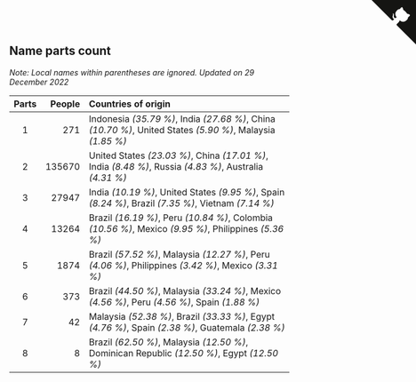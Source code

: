 ## Name parts count

*Note: Local names within parentheses are ignored.*
*Updated on 29 December 2022*

| Parts | People | Countries of origin |
| :--: | ---: | :--- |
| 1 | 271 | Indonesia *(35.79 %)*, India *(27.68 %)*, China *(10.70 %)*, United States *(5.90 %)*, Malaysia *(1.85 %)* |
| 2 | 135670 | United States *(23.03 %)*, China *(17.01 %)*, India *(8.48 %)*, Russia *(4.83 %)*, Australia *(4.31 %)* |
| 3 | 27947 | India *(10.19 %)*, United States *(9.95 %)*, Spain *(8.24 %)*, Brazil *(7.35 %)*, Vietnam *(7.14 %)* |
| 4 | 13264 | Brazil *(16.19 %)*, Peru *(10.84 %)*, Colombia *(10.56 %)*, Mexico *(9.95 %)*, Philippines *(5.36 %)* |
| 5 | 1874 | Brazil *(57.52 %)*, Malaysia *(12.27 %)*, Peru *(4.06 %)*, Philippines *(3.42 %)*, Mexico *(3.31 %)* |
| 6 | 373 | Brazil *(44.50 %)*, Malaysia *(33.24 %)*, Mexico *(4.56 %)*, Peru *(4.56 %)*, Spain *(1.88 %)* |
| 7 | 42 | Malaysia *(52.38 %)*, Brazil *(33.33 %)*, Egypt *(4.76 %)*, Spain *(2.38 %)*, Guatemala *(2.38 %)* |
| 8 | 8 | Brazil *(62.50 %)*, Malaysia *(12.50 %)*, Dominican Republic *(12.50 %)*, Egypt *(12.50 %)* |


<a href="https://github.com/jonatanklosko/wca_statistics" class="github-corner" aria-label="View source on Github"><svg width="80" height="80" viewBox="0 0 250 250" style="fill:#151513; color:#fff; position: absolute; top: 0; border: 0; right: 0;" aria-hidden="true"><path d="M0,0 L115,115 L130,115 L142,142 L250,250 L250,0 Z"></path><path d="M128.3,109.0 C113.8,99.7 119.0,89.6 119.0,89.6 C122.0,82.7 120.5,78.6 120.5,78.6 C119.2,72.0 123.4,76.3 123.4,76.3 C127.3,80.9 125.5,87.3 125.5,87.3 C122.9,97.6 130.6,101.9 134.4,103.2" fill="currentColor" style="transform-origin: 130px 106px;" class="octo-arm"></path><path d="M115.0,115.0 C114.9,115.1 118.7,116.5 119.8,115.4 L133.7,101.6 C136.9,99.2 139.9,98.4 142.2,98.6 C133.8,88.0 127.5,74.4 143.8,58.0 C148.5,53.4 154.0,51.2 159.7,51.0 C160.3,49.4 163.2,43.6 171.4,40.1 C171.4,40.1 176.1,42.5 178.8,56.2 C183.1,58.6 187.2,61.8 190.9,65.4 C194.5,69.0 197.7,73.2 200.1,77.6 C213.8,80.2 216.3,84.9 216.3,84.9 C212.7,93.1 206.9,96.0 205.4,96.6 C205.1,102.4 203.0,107.8 198.3,112.5 C181.9,128.9 168.3,122.5 157.7,114.1 C157.9,116.9 156.7,120.9 152.7,124.9 L141.0,136.5 C139.8,137.7 141.6,141.9 141.8,141.8 Z" fill="currentColor" class="octo-body"></path></svg></a><style>.github-corner:hover .octo-arm{animation:octocat-wave 560ms ease-in-out}@keyframes octocat-wave{0%,100%{transform:rotate(0)}20%,60%{transform:rotate(-25deg)}40%,80%{transform:rotate(10deg)}}@media (max-width:500px){.github-corner:hover .octo-arm{animation:none}.github-corner .octo-arm{animation:octocat-wave 560ms ease-in-out}}</style>
